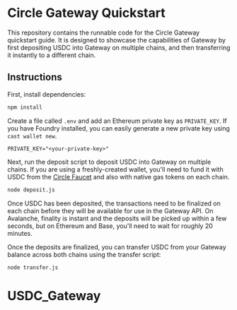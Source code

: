 # Circle Gateway Quickstart

This repository contains the runnable code for the Circle Gateway quickstart guide. It is designed to showcase the
capabilities of Gateway by first depositing USDC into Gateway on multiple chains, and then transferring it instantly to
a different chain.

## Instructions

First, install dependencies:

```bash
npm install
```

Create a file called `.env` and add an Ethereum private key as `PRIVATE_KEY`. If you have Foundry installed, you can
easily generate a new private key using `cast wallet new`.

```env
PRIVATE_KEY="<your-private-key>"
```

Next, run the deposit script to deposit USDC into Gateway on multiple chains. If you are using a freshly-created wallet,
you'll need to fund it with USDC from the [Circle Faucet](https://faucet.circle.com/) and also with native gas tokens on
each chain.

```bash
node deposit.js
```

Once USDC has been deposited, the transactions need to be finalized on each chain before they will be available for use
in the Gateway API. On Avalanche, finality is instant and the deposits will be picked up within a few seconds, but on
Ethereum and Base, you'll need to wait for roughly 20 minutes.

Once the deposits are finalized, you can transfer USDC from your Gateway balance across both chains using the transfer
script:

```bash
node transfer.js
```
# USDC_Gateway
